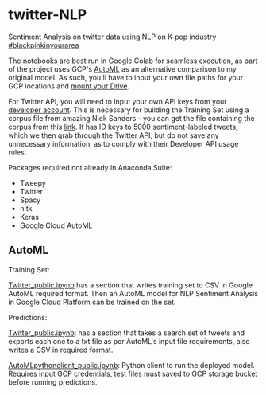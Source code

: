 # twitter-NLP
Sentiment Analysis on twitter data using NLP on K-pop industry [#blackpinkinyourarea](https://www.youtube.com/watch?v=ioNng23DkIM)

The notebooks are best run in Google Colab for seamless execution, as part of the project uses GCP's [AutoML](https://cloud.google.com/automl) as an alternative comparison to my original model. As such, you'll have to input your own file paths for your GCP locations and [mount your Drive](https://colab.research.google.com/notebooks/io.ipynb). 

For Twitter API, you will need to input your own API keys from your [developer account](https://developer.twitter.com/en/apply-for-access). This is necessary for building the Training Set using a corpus file from amazing Niek Sanders - you can get the file containing the corpus from this [link](https://github.com/karanluthra/twitter-sentiment-training/blob/master/corpus.csv). It has ID keys to 5000 sentiment-labeled tweets, which we then grab through the Twitter API, but do not save any unnecessary information, as to comply with their Developer API usage rules.  

Packages required not already in Anaconda Suite: 
- Tweepy
- Twitter 
- Spacy 
- nltk
- Keras
- Google Cloud AutoML

## AutoML 

Training Set: 

[Twitter_public.ipynb](https://github.com/francisfjin/twitter-NLP/blob/main/Twitter_public.ipynb) has a section that writes training set to CSV in Google AutoML required format. Then an AutoML model for NLP Sentiment Analysis in Google Cloud Platform can be trained on the set.  

Predictions: 

[Twitter_public.ipynb](https://github.com/francisfjin/twitter-NLP/blob/main/Twitter_public.ipynb): has a section that takes a search set of tweets and exports each one to a txt file as per AutoML's input file requirements, also writes a CSV in required format.

[AutoMLpythonclient_public.ipynb](https://github.com/francisfjin/twitter-NLP/blob/main/AutoMLpythonclient_public.ipynb): Python client to run the deployed model. Requires input GCP credentials, test files must saved to GCP storage bucket before running predictions. 


